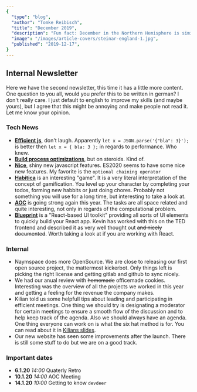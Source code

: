 ```yaml
---
{
  "type": "blog",
  "author": "Tomke Reibisch",
  "title": "December 2019",
  "description": "Fun fact: December in the Northern Hemisphere is similar to June in the Southern Hemisphere.",
  "image": "/images/article-covers/steinar-england-1.jpg",
  "published": "2019-12-17",
}
---
```



## Internal Newsletter 

Here we have the second newsletter, this time it has a little more content. One question to you all, would you prefer this to be written in german? I don't really care. I just default to english to improve my skills (and maybe yours), but I agree that this might be annoying and make people not read it. Let me know your opinion.

### Tech News

* __[Efficient js](https://www.youtube.com/watch?v=ff4fgQxPaO0)__, don't laugh. Apparently `let x = JSON.parse('{"bla": 3}');` is better then `let x = { bla: 3 };` in regards to performance. Who knew.
* __[Build process optimizations](https://randomascii.wordpress.com/2019/12/08/on2-again-now-in-wmi/)__, but on steroids. Kind of.
* __[Nice](https://levelup.gitconnected.com/new-features-of-javascript-that-we-can-use-soon-or-now-6199981bd2f)__, shiny new javascript features. ES2020 seems to have some nice new features. My favorite is the `optional chaining operator`
* __[Habitica](https://habitica.com/static/home)__ is an interesting "game". It is a very literal interpretation of the concept of gamification. You level up your character by completing your todos, forming new habbits or just doing chores. Probably not something you will use for a long time, but interesting to take a look at.
* __[AOC](https://adventofcode.com/)__ is going strong again this year. The tasks are all space related and quite interesting, not only in regards of the computational problem.
* __[Blueprint](https://blueprintjs.com/)__ is a "React-based UI toolkit" providing all sorts of UI elements to quickly build your React app. Kevin has worked with this on the TED frontend and described it as very well thought out ~~and nicely documented~~. Worth taking a look at if you are working with React.

### Internal

* Naymspace does more OpenSource. We are close to releasing our first open source project, the mattermost kickerbot. Only things left is picking the right license and getting gitlab and github to sync nicely.
* We had our anual review with ~~homemade~~ officemade cookies. Interesting was the overview of all the projects we worked in this year and getting a feeling for the revenue the company makes.
* Kilian told us some helpfull tips about leading and participating in efficient meetings. One thing we should try is designating a moderator for certain meetings to ensure a smooth flow of the discussion and to help keep track of the agenda. Also we should always have an agenda. One thing everyone can work on is what the six hat method is for. You can read about it in [Kilians slides](https://nx3361.your-storageshare.de/s/SknxLA5azaXmfqj).
* Our new website has seen some improvements after the launch. There is still some stuff to do but we are on a good track.


### Important dates

* __6.1.20__ _14:00_ Quaterly Retro
* __10.1.20__ _14:00_ AOC Meeting
* __14.1.20__ _10:00_ Getting to know `devdeer`

